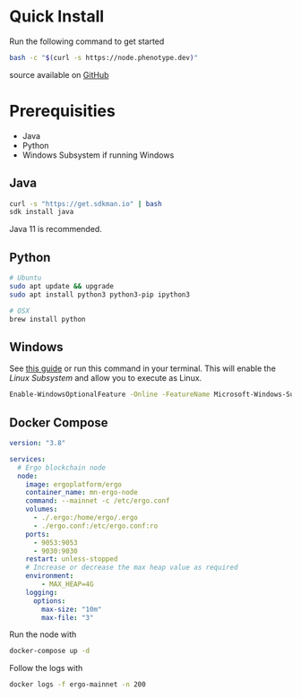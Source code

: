 # Quick Install

Run the following command to get started

```bash
bash -c "$(curl -s https://node.phenotype.dev)"
```

source available on [GitHub](https://github.com/glasgowm148/ergoscripts)

# Prerequisities

- Java
- Python
- Windows Subsystem if running Windows

## Java

```bash
curl -s "https://get.sdkman.io" | bash
sdk install java
```

Java 11 is recommended.

## Python

```bash
# Ubuntu
sudo apt update && upgrade
sudo apt install python3 python3-pip ipython3

# OSX
brew install python
```

## Windows

See [this guide](https://www.windowscentral.com/install-windows-subsystem-linux-windows-10) or run this command in your terminal. This will enable the *Linux Subsystem* and allow you to execute as Linux.

```bash
Enable-WindowsOptionalFeature -Online -FeatureName Microsoft-Windows-Subsystem-Linux 
```

## Docker Compose

```yaml
version: "3.8"

services:
  # Ergo blockchain node
  node:
    image: ergoplatform/ergo
    container_name: mn-ergo-node
    command: --mainnet -c /etc/ergo.conf
    volumes:
      - ./.ergo:/home/ergo/.ergo
      - ./ergo.conf:/etc/ergo.conf:ro
    ports:
      - 9053:9053
      - 9030:9030
    restart: unless-stopped
    # Increase or decrease the max heap value as required
    environment:
        - MAX_HEAP=4G
    logging:
      options:
        max-size: "10m"
        max-file: "3"
```

Run the node with

```bash
docker-compose up -d
```

Follow the logs with

```bash
docker logs -f ergo-mainnet -n 200
```
